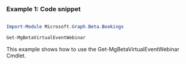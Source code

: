 ### Example 1: Code snippet

```powershell

Import-Module Microsoft.Graph.Beta.Bookings

Get-MgBetaVirtualEventWebinar

```
This example shows how to use the Get-MgBetaVirtualEventWebinar Cmdlet.


